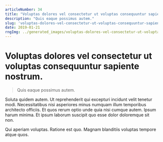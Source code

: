 ```yaml
---
articleNumber: 34
title: "Voluptas dolores vel consectetur ut voluptas consequuntur sapiente nostrum."
description: "Quis eaque possimus autem."
slug: 'voluptas-dolores-vel-consectetur-ut-voluptas-consequuntur-sapiente-nostrum.'
date: 2019-01-21
rngImg: ../generated_images/voluptas-dolores-vel-consectetur-ut-voluptas-consequuntur-sapiente-nostrum..jpg
---
```


# Voluptas dolores vel consectetur ut voluptas consequuntur sapiente nostrum.

> Quis eaque possimus autem.

Soluta quidem autem. Ut reprehenderit qui excepturi incidunt velit tenetur modi. Necessitatibus nisi asperiores minus numquam illum temporibus architecto officiis. Et quos rerum optio unde quia nisi cumque autem. Ipsum harum minima. Et ipsum laborum suscipit quo esse dolor doloremque sit non.
 Qui aperiam voluptas. Ratione est quo. Magnam blanditiis voluptas tempore atque quos.
